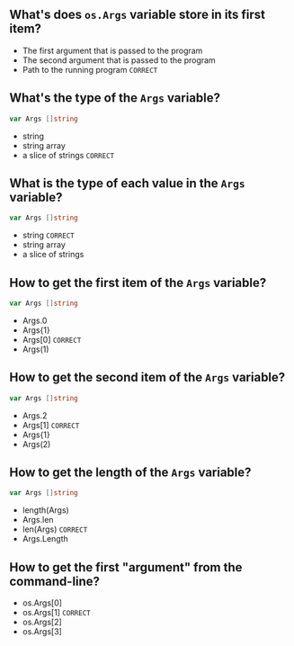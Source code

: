 ## What's does `os.Args` variable store in its first item?
* The first argument that is passed to the program
* The second argument that is passed to the program
* Path to the running program `CORRECT`

## What's the type of the `Args` variable?
```go
var Args []string
```
* string
* string array
* a slice of strings `CORRECT`

## What is the type of each value in the `Args` variable?
```go
var Args []string
```
* string `CORRECT`
* string array
* a slice of strings

## How to get the first item of the `Args` variable?
```go
var Args []string
```
* Args.0
* Args{1}
* Args[0] `CORRECT`
* Args(1)

## How to get the second item of the `Args` variable?
```go
var Args []string
```
* Args.2
* Args[1] `CORRECT`
* Args{1}
* Args(2)

## How to get the length of the `Args` variable?
```go
var Args []string
```
* length(Args)
* Args.len
* len(Args) `CORRECT`
* Args.Length

## How to get the first "argument" from the command-line?
* os.Args[0]
* os.Args[1] `CORRECT`
* os.Args[2]
* os.Args[3]


